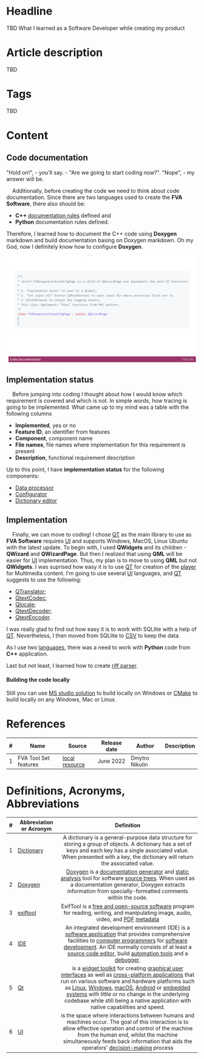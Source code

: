 # Headline
TBD
What I learned as a Software Developer while creating my product
# Article description
TBD 

# Tags
TBD

# Content

## Code documentation
"Hold on!", - you'll say. - "Are we going to start coding now?".
"Nope", - my answer will be.

&nbsp;&nbsp;&nbsp; Additionally, before creating the code we need to think about code documentation.
Since there are two languages used to create the **FVA Software**, there also should be: 
- **C++** [documentation rules](https://github.com/dimanikulin/fva/blob/master/CodeDocumentation.md) defined and
- **Python** documentation rules defined.

Therefore, I learned how to document the C++ code using **Doxygen** markdown and build documentation basing on Doxygen markdown. 
Oh my God, now I definitely know how to configure **Doxygen**.

<img src="Images/CodeDocumentation.png" alt="CodeDocumentation"/>

## Implementation status
&nbsp;&nbsp;&nbsp; Before jumping into coding I thought about how I would know which requirement is covered and which is not.
In simple words, how tracing is going to be implemented.
What came up to my mind was a table with the following columns
- **Implemented**, yes or no
- **Feature ID**, an identifier from features
- **Component**, component name
- **File names**, file names where implementation for this requirement is present
- **Description**, functional requirement description

Up to this point, I have **implementation status** for the following components:
- [Data processor](https://github.com/dimanikulin/fva/blob/master/FVADataProcessor/IMPLEMENTATIONSTATUS.MD)
- [Configurator](https://github.com/dimanikulin/fva/blob/master/FVAConfigurator/IMPLEMENTATIONSTATUS.MD)
- [Dictionary editor](https://github.com/dimanikulin/fva/blob/master/FVADictionaryEditor/IMPLEMENTATIONSTATUS.MD)

## Implementation
&nbsp;&nbsp;&nbsp; Finally, we can move to coding!
I chose [QT](https://en.wikipedia.org/wiki/Qt_(software)) as the main library to use as **FVA Software** requires [UI](https://en.wikipedia.org/wiki/User_interface) and supports Windows, MacOS, Linux Ubuntu with the latest update.
To begin with, I used **QWidgets** and its children - **QWizard** and **QWizardPage**. 
But then I realized that using **QML** will be easier for [UI](https://en.wikipedia.org/wiki/User_interface) implementation.
Thus, my plan is to move to using **QML** but not **QWidgets**. 
I was suprised how easy it is to use [QT](https://en.wikipedia.org/wiki/Qt_(software)) for creation of the [player](https://github.com/dimanikulin/fva/blob/master/FVAPlayer) for Multimedia content. 
I'm going to use several [UI](https://en.wikipedia.org/wiki/User_interface) languages, and [QT](https://en.wikipedia.org/wiki/Qt_(software)) suggests to use the following: 

- [QTranslator](https://doc.qt.io/qt-5/qtranslator.html);
- [QtextCodec](https://doc.qt.io/qt-5/qtextcodec.html);
- [Qlocale](https://doc.qt.io/qt-5/qlocale.html);
- [QtextDecoder](https://doc.qt.io/qt-5/qtextdecoder.html);
- [QtextEncoder](https://doc.qt.io/qt-5/qtextencoder.html).

I was really glad to find out how easy it is to work with SQLlite with a help of [QT](https://en.wikipedia.org/wiki/Qt_(software)).
Nevertheless, I then moved from SQLlite to [CSV](https://github.com/dimanikulin/fva/blob/master/FVACommonLib/fvacsvfile.h) to keep the data. 

As I use two [languages](https://github.com/dimanikulin/fva/blob/master/README.md#programming-languages), there was a need to work with **Python** code from **C++** application.
 
Last but not least, I learned how to create [riff parser](https://github.com/dimanikulin/fva/blob/master/FVACommonLib/fvariffparser.h).

#### Building the code locally
Still you can use [MS studio solution](https://github.com/dimanikulin/fva/blob/master/FVASW.sln) to build locally on Windows or [CMake](https://github.com/dimanikulin/fva/blob/master/CMakeLists.txt) to build locally on any Windows, Mac or Linux. 

# References
| # | Name                 | Source                | Release date           |  Author                 | Description   |
| - | ---------------------|---------------------- |----------------------- | ----------------------- |:-------------:|
| 1 | FVA Tool Set features | [local resource](./FVADocX/FVAToolSetFeatures.pptx) | June 2022 | Dmytro Nikulin | | 

# Definitions, Acronyms, Abbreviations
| # | Abbreviation or Acronym | Definition     |
| - | ------------------------|:--------------:|
| 1 | [Dictionary](https://en.wikibooks.org/wiki/A-level_Computing/AQA/Paper_1/Fundamentals_of_data_structures/Dictionaries)|A dictionary is a general-purpose data structure for storing a group of objects. A dictionary has a set of keys and each key has a single associated value. When presented with a key, the dictionary will return the associated value. |
| 2 | [Doxygen](https://en.wikipedia.org/wiki/Doxygen)| [Doxygen](https://en.wikipedia.org/wiki/Doxygen)  is a [documentation generator](https://en.wikipedia.org/wiki/Documentation_generator) and [static analysis](https://en.wikipedia.org/wiki/Static_analysis) tool for software [source trees](https://en.wikipedia.org/wiki/Source_code#Organization). When used as a documentation generator, Doxygen extracts information from specially-formatted comments within the code.|
| 3 | [exiftool](https://en.wikipedia.org/wiki/ExifTool)| ExifTool is a [free and open-source software](https://en.wikipedia.org/wiki/Free_and_open-source_software) program for reading, writing, and manipulating image, audio, video, and [PDF](https://en.wikipedia.org/wiki/Portable_Document_Format) [metadata](https://en.wikipedia.org/wiki/Metadata)|
| 4 | [IDE](https://en.wikipedia.org/wiki/Integrated_development_environment)| An integrated development environment (IDE) is a [software application](https://en.wikipedia.org/wiki/Application_software) that provides comprehensive facilities to [computer programmers](https://en.wikipedia.org/wiki/Computer_programmer) for [software development](https://en.wikipedia.org/wiki/Software_development). An IDE normally consists of at least a [source code editor](https://en.wikipedia.org/wiki/Source_code_editor), build [automation tools](https://en.wikipedia.org/wiki/Build_automation) and a [debugger](https://en.wikipedia.org/wiki/Debugger).|
| 5 | [Qt](https://en.wikipedia.org/wiki/Qt_(software))|is a [widget toolkit](https://en.wikipedia.org/wiki/Widget_toolkit) for creating [graphical user interfaces](https://en.wikipedia.org/wiki/Graphical_user_interfaces) as well as [cross-platform applications](https://en.wikipedia.org/wiki/Cross-platform) that run on various software and hardware platforms such as [Linux](https://en.wikipedia.org/wiki/Linux), [Windows](https://en.wikipedia.org/wiki/Windows), [macOS](https://en.wikipedia.org/wiki/MacOS), [Android](https://en.wikipedia.org/wiki/Android_(operating_system)) or [embedded systems](https://en.wikipedia.org/wiki/Embedded_system) with little or no change in the underlying codebase while still being a native application with native capabilities and speed. |
| 6 | [UI](https://en.wikipedia.org/wiki/User_interface)| is the space where interactions between humans and machines occur. The goal of this interaction is to allow effective operation and control of the machine from the human end, whilst the machine simultaneously feeds back information that aids the operators' [decision-making](https://en.wikipedia.org/wiki/Decision-making) process|
